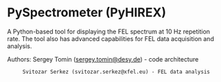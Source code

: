 # PySpectrometer (PyHIREX)

A Python-based tool for displaying the FEL spectrum at 10 Hz repetition rate. The tool also has advanced capabilities for FEL data acquisition and analysis. 

Authors: Sergey Tomin (sergey.tomin@desy.de) - code architecture

         Svitozar Serkez (svitozar.serkez@xfel.eu) - FEL data analysis 

